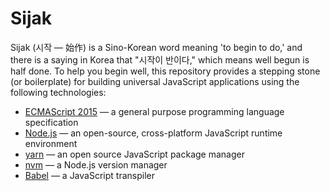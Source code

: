 # Sijak

Sijak (시작 &mdash; 始作) is a Sino-Korean word meaning 'to begin to do,' and there is a saying in Korea that "시작이 반이다," which means well begun is half done. To help you begin well, this repository provides a stepping stone (or boilerplate) for building universal JavaScript applications using the following technologies:

- [ECMAScript 2015](http://www.ecma-international.org/ecma-262/6.0/) &mdash; a general purpose programming language specification
- [Node.js](https://nodejs.org/) &mdash; an open-source, cross-platform JavaScript runtime environment
- [yarn](http://yarnpkg.com/) &mdash; an open source JavaScript package manager
- [nvm](https://github.com/creationix/nvm/) &mdash; a Node.js version manager
- [Babel](http://babeljs.io/) &mdash; a JavaScript transpiler

